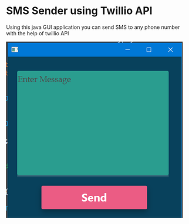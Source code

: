 # SMS Sender using Twillio API
 Using this java GUI application you can send SMS to any phone number with the help of twillio API

![SMS Sender](./Capture.PNG)